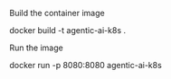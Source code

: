 Build the container image

docker build -t agentic-ai-k8s .

Run the image

docker run -p 8080:8080 agentic-ai-k8s
